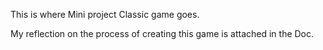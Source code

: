 This is where Mini project Classic game goes.

My reflection on the process of creating this game is attached in the Doc. 